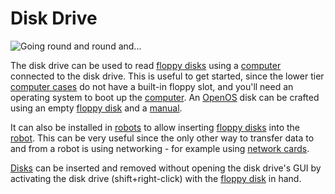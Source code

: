 # Disk Drive

![Going round and round and...](oredict:oc:diskDrive)

The disk drive can be used to read [floppy disks](../item/floppy.md) using a [computer](../general/computer.md) connected to the disk drive. This is useful to get started, since the lower tier [computer cases](case1.md) do not have a built-in floppy slot, and you'll need an operating system to boot up the [computer](../general/computer.md). An [OpenOS](../general/openOS.md) disk can be crafted using an empty [floppy disk](../item/floppy.md) and a [manual](../item/manual.md).

It can also be installed in [robots](robot.md) to allow inserting [floppy disks](../item/floppy.md) into the [robot](robot.md). This can be very useful since the only other way to transfer data to and from a robot is using networking - for example using [network cards](../item/lanCard.md).

[Disks](../item/floppy.md) can be inserted and removed without opening the disk drive's GUI by activating the disk drive (shift+right-click) with the [floppy disk](../item/floppy.md) in hand.
